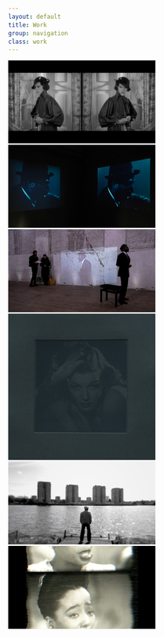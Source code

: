 ```yaml
---
layout: default
title: Work
group: navigation
class: work
---
```


<div class="gallery-wrapper">
	<div class="gallery-thumb"><img src="thumbs/imitation-34-59.jpg" alt="Imitation 34/59"></div>
	<div class="gallery-thumb"><img src="thumbs/dancing-with-monk.jpg"></div>
	<div class="gallery-thumb"><img src="thumbs/dancing-with-monk-live.jpg"></div>
	<div class="gallery-thumb"><img src="thumbs/look.jpg"></div>
	<div class="gallery-thumb"><img src="thumbs/still-waters.jpg"></div>
	<div class="gallery-thumb"><img src="thumbs/vanita.jpg"></div>
</div>
